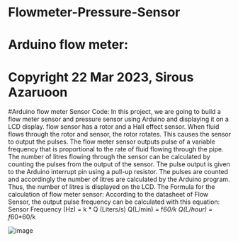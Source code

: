 # Flowmeter-Pressure-Sensor
# Arduino flow meter:

# Copyright 22 Mar 2023, Sirous Azaruoon
#Arduino flow meter Sensor Code:
In this project, we are going to build a flow meter sensor and pressure sensor using Arduino  and displaying it on a LCD display.
flow sensor has a rotor and a Hall effect sensor. When fluid flows through the rotor and sensor, the rotor rotates. This causes the sensor to output the pulses.
The flow meter sensor outputs pulse of a variable frequency that is proportional to the rate of fluid flowing through the pipe. The number of litres flowing through the sensor can be calculated by counting the pulses from the output of the sensor. The pulse output is given to the Arduino interrupt pin using a pull-up resistor. The pulses are counted and accordingly the number of litres are calculated by the Arduino program. Thus, the number of litres is displayed on the LCD.
The Formula for the calculation of flow meter sensor:
According to the datasheet of Flow Sensor, the output pulse frequency can be calculated with this equation:
Sensor Frequency (Hz) = k * Q (Liters/s)
Q(L/min) = f*60/k
Q(L/hour) = f*60*60/k

![image](https://user-images.githubusercontent.com/106908138/229242343-df48e5e2-58de-437d-97e2-5cbd5e096c42.png)



 
 
  
  
  
  
  
  
  
  
  
  
  
  
 
 
 

 
